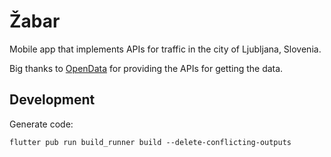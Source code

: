 # Žabar

Mobile app that implements APIs for traffic in the city of Ljubljana, Slovenia.

Big thanks to [OpenData](https://opendata.si/) for providing the APIs for getting the data.

## Development

Generate code:
```
flutter pub run build_runner build --delete-conflicting-outputs
```
